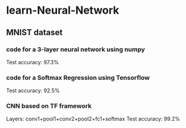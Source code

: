 # learn-Neural-Network
## MNIST dataset
### code for a 3-layer neural network using numpy
Test accuracy: 97.3%
### code for a Softmax Regression using Tensorflow 
Test accuracy: 92.5%
### CNN based on TF framework
Layers: conv1+pool1+conv2+pool2+fc1+softmax
Test accuracy: 99.2%
